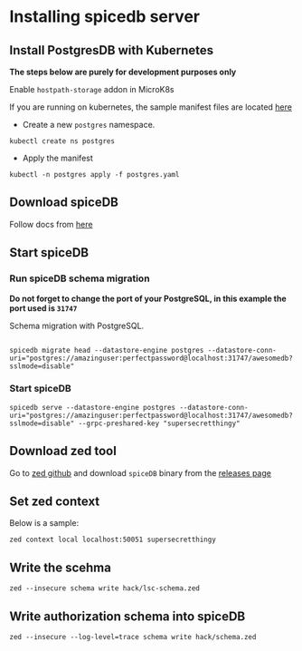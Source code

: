# Installing spicedb server

## Install PostgresDB with Kubernetes

**The steps below are purely for development purposes only**

Enable `hostpath-storage` addon in MicroK8s

If you are running on kubernetes, the sample manifest files are located [here](manifest/postgres/postgres.yaml)

* Create a new `postgres` namespace.  

```shell
kubectl create ns postgres
```

* Apply the manifest

```shell
kubectl -n postgres apply -f postgres.yaml
```

## Download spiceDB

Follow docs from [here](https://github.com/authzed/spicedb#installing-spicedb)

## Start spiceDB

### Run spiceDB schema migration

**Do not forget to change the port of your PostgreSQL, in this example the port used is `31747`**

Schema migration with PostgreSQL.

```shell

spicedb migrate head --datastore-engine postgres --datastore-conn-uri="postgres://amazinguser:perfectpassword@localhost:31747/awesomedb?sslmode=disable"
```

### Start spiceDB

```shell
spicedb serve --datastore-engine postgres --datastore-conn-uri="postgres://amazinguser:perfectpassword@localhost:31747/awesomedb?sslmode=disable" --grpc-preshared-key "supersecretthingy"
```

## Download zed tool

Go to [zed github](https://github.com/authzed/zed) and download `spiceDB` binary from the [releases page](https://github.com/authzed/zed/releases)

## Set zed context

Below is a sample:

``` shell
zed context local localhost:50051 supersecretthingy
```

## Write the scehma

``` shell
zed --insecure schema write hack/lsc-schema.zed
```

## Write authorization schema into spiceDB

``` shell
zed --insecure --log-level=trace schema write hack/schema.zed
```
